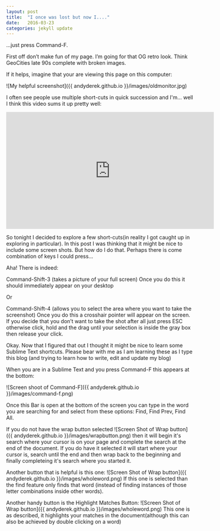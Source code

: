 ```yaml
---
layout: post
title:  "I once was lost but now I...."
date:   2016-03-23 
categories: jekyll update
---
```

...just press Command-F.

First off don’t make fun of my page.  I’m going for that OG retro look.  Think GeoCities late 90s complete with broken images.

If it helps, imagine that your are viewing this page on this computer:

![My helpful screenshot]({{ andyderek.github.io }}/images/oldmonitor.jpg)



I often see people use multiple short-cuts in quick succession and I'm... well I think this video sums it up pretty well:

<iframe width="560" height="315" src="https://www.youtube.com/embed/k6m-L8Y1Df8" frameborder="0" allowfullscreen></iframe>

So tonight I decided to explore a few short-cuts(in reality I got caught up in exploring in particular).  In this post I was thinking that it might be nice to include some screen shots.  But how do I do that.  Perhaps there is come combination of keys I could press...

Aha!  There is indeed:

Command-Shift-3 (takes a picture of your full screen)
Once you do this it should immediately appear on your desktop

Or

Command-Shift-4 (allows you to select the area where you want to take the screenshot) 
Once you do this a crosshair pointer will appear on the screen. If you decide that you don’t want to take the shot after all just press ESC otherwise click, hold and the drag until your selection is inside the gray box then release your click.

Okay.  Now that I figured that out I thought it might be nice to learn some Sublime Text shortcuts.  Please bear with me as I am learning these as I type this blog (and trying to learn how to write, edit and update my blog)

When you are in a Sublime Text and you press Command-F this appears at the bottom:

![Screen shoot of Command-F]({{ andyderek.github.io }}/images/command-f.png)

Once this Bar is open at the bottom of the screen you can type in the word you are searching for and select from these options: Find, Find Prev, Find All.

If you do not have the wrap button selected ![Screen Shot of Wrap button]({{ andyderek.github.io }}/images/wrapbutton.png) then it will begin it's search where your cursor is on your page and complete the search at the end of the document.  If you do have it selected it will start where your cursor is, search until the end and then wrap back to the beginning and finally completeing it's search where you started it.

Another button that is helpful is this one: ![Screen Shot of Wrap button]({{ andyderek.github.io }}/images/wholeword.png)  If this one is selected than the find feature only finds that word (instead of finding instances of those letter combinations inside other words).

Another handy button is the Highlight Matches Button: ![Screen Shot of Wrap button]({{ andyderek.github.io }}/images/wholeword.png)
This one is as described, it highlights your matches in the document(although this can also be achieved by double clicking on a word)


 

